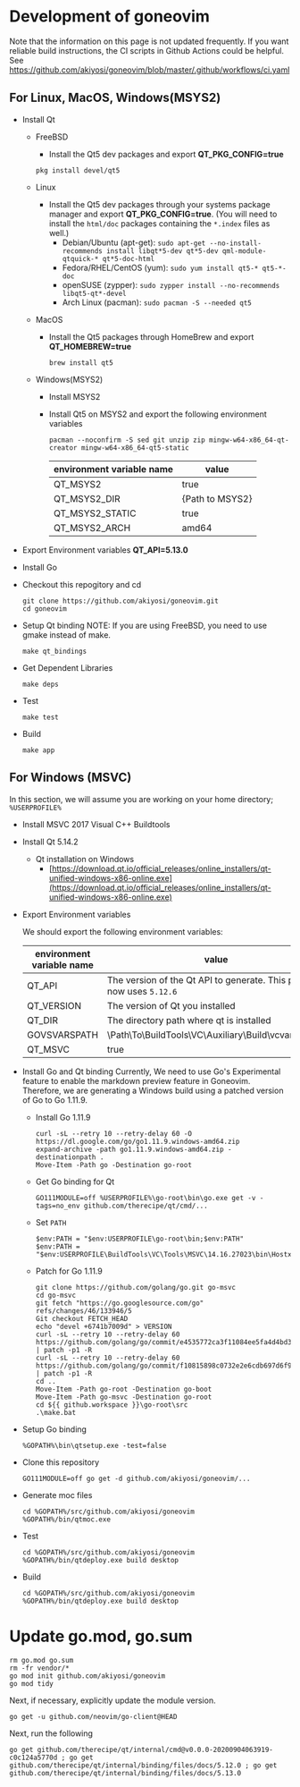 Development of goneovim
=======================
Note that the information on this page is not updated frequently. If you want reliable build instructions, the CI scripts in Github Actions could be helpful.
See https://github.com/akiyosi/goneovim/blob/master/.github/workflows/ci.yaml

## For Linux, MacOS, Windows(MSYS2)
  * Install Qt
    - FreeBSD
      - Install the Qt5 dev packages and export **QT_PKG_CONFIG=true**

      ```
      pkg install devel/qt5
      ```
    
    - Linux
      - Install the Qt5 dev packages through your systems package manager and export **QT_PKG_CONFIG=true**. (You will need to install the `html/doc` packages containing the `*.index` files as well.)
        - Debian/Ubuntu (apt-get): `sudo apt-get --no-install-recommends install libqt*5-dev qt*5-dev qml-module-qtquick-* qt*5-doc-html`
        - Fedora/RHEL/CentOS (yum): `sudo yum install qt5-* qt5-*-doc`
        - openSUSE (zypper): `sudo zypper install --no-recommends libqt5-qt*-devel`
        - Arch Linux (pacman): `sudo pacman -S --needed qt5`
    
    - MacOS
      - Install the Qt5 packages through HomeBrew and export **QT_HOMEBREW=true**

        ```
        brew install qt5
        ```

    - Windows(MSYS2)
      - Install MSYS2
      - Install Qt5 on MSYS2 and export the following environment variables

        ```
        pacman --noconfirm -S sed git unzip zip mingw-w64-x86_64-qt-creator mingw-w64-x86_64-qt5-static
        ```

        | environment variable name | value |
        | ------------------ | --------------- |
        | QT_MSYS2           | true            |
        | QT_MSYS2_DIR       | {Path to MSYS2} |
        | QT_MSYS2_STATIC    | true            |
        | QT_MSYS2_ARCH      | amd64           |
  

  * Export Environment variables **QT_API=5.13.0**

  * Install Go

  * Checkout this repogitory and cd
    
    ```
    git clone https://github.com/akiyosi/goneovim.git
    cd goneovim
    ```


  * Setup Qt binding
    NOTE: If you are using FreeBSD, you need to use gmake instead of make.

    ```
    make qt_bindings
    ```


  * Get Dependent Libraries
    
    ```
    make deps
    ```

  * Test

    ```
    make test
    ```

  * Build

    ```
    make app
    ```



## For Windows (MSVC)

  In this section, we will assume you are working on your home directory; `%USERPROFILE%`

  * Install MSVC 2017 Visual C++ Buildtools

  * Install Qt 5.14.2
  
    - Qt installation on Windows
      - [https://download.qt.io/official_releases/online_installers/qt-unified-windows-x86-online.exe](https://download.qt.io/official_releases/online_installers/qt-unified-windows-x86-online.exe)


  * Export Environment variables
  
    We should export the following environment variables:

    | environment variable name | value |
    | -----------------| ----- |
    | QT_API           | The version of the Qt API to generate. This project now uses `5.12.6` |
    | QT_VERSION       | The version of Qt you installed |
    | QT_DIR           | The directory path where qt is installed |
    | GOVSVARSPATH     | \Path\To\BuildTools\VC\Auxiliary\Build\vcvars64.bat |
    | QT_MSVC          | true |


  * Install Go and Qt binding
    Currently, We need to use Go's Experimental feature to enable the markdown preview feature in Goneovim.
    Therefore, we are generating a Windows build using a patched version of Go to Go 1.11.9.


    * Install Go 1.11.9

      ```
      curl -sL --retry 10 --retry-delay 60 -O https://dl.google.com/go/go1.11.9.windows-amd64.zip
      expand-archive -path go1.11.9.windows-amd64.zip -destinationpath .
      Move-Item -Path go -Destination go-root
      ```

    * Get Go binding for Qt
  
      ```
      GO111MODULE=off %USERPROFILE%\go-root\bin\go.exe get -v -tags=no_env github.com/therecipe/qt/cmd/...
      ```

    * Set `PATH`
      ```
      $env:PATH = "$env:USERPROFILE\go-root\bin;$env:PATH"
      $env:PATH = "$env:USERPROFILE\BuildTools\VC\Tools\MSVC\14.16.27023\bin\Hostx64\x64;$env:PATH"
      ```

    * Patch for Go 1.11.9

      ```
      git clone https://github.com/golang/go.git go-msvc
      cd go-msvc
      git fetch "https://go.googlesource.com/go" refs/changes/46/133946/5
      Git checkout FETCH_HEAD
      echo "devel +6741b7009d" > VERSION
      curl -sL --retry 10 --retry-delay 60 https://github.com/golang/go/commit/e4535772ca3f11084ee5fa4d4bd3a542e143b80f.patch | patch -p1 -R
      curl -sL --retry 10 --retry-delay 60 https://github.com/golang/go/commit/f10815898c0732e2e6cdb697d6f95f33f8650b4e.patch | patch -p1 -R
      cd ..
      Move-Item -Path go-root -Destination go-boot
      Move-Item -Path go-msvc -Destination go-root
      cd ${{ github.workspace }}\go-root\src
      .\make.bat
      ```

  * Setup Go binding

    ```
    %GOPATH%\bin\qtsetup.exe -test=false
    ```

  * Clone this repository

    ```
    GO111MODULE=off go get -d github.com/akiyosi/goneovim/...
    ```

  * Generate moc files

    ```
    cd %GOPATH%/src/github.com/akiyosi/goneovim
    %GOPATH%/bin/qtmoc.exe
    ```

  * Test

    ```
    cd %GOPATH%/src/github.com/akiyosi/goneovim
    %GOPATH%/bin/qtdeploy.exe build desktop
    ```

  * Build

    ```
    cd %GOPATH%/src/github.com/akiyosi/goneovim
    %GOPATH%/bin/qtdeploy.exe build desktop
    ```



# Update go.mod, go.sum

```
rm go.mod go.sum
rm -fr vendor/*
go mod init github.com/akiyosi/goneovim
go mod tidy
```

Next, if necessary, explicitly update the module version.

```
go get -u github.com/neovim/go-client@HEAD
```

Next, run the following

```
go get github.com/therecipe/qt/internal/cmd@v0.0.0-20200904063919-c0c124a5770d ; go get github.com/therecipe/qt/internal/binding/files/docs/5.12.0 ; go get github.com/therecipe/qt/internal/binding/files/docs/5.13.0
```
